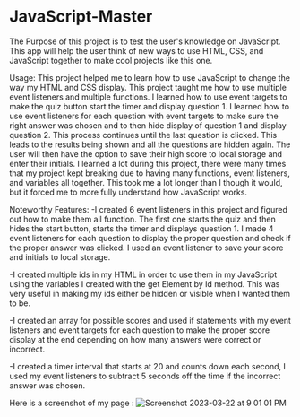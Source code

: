 # JavaScript-Master

The Purpose of this project is to test the user's knowledge on JavaScript. This app will help the user think of new ways to use HTML, CSS, and JavaScript together to make cool projects like this one.

Usage: This project helped me to learn how to use JavaScript to change the way my HTML and CSS display. This project taught me how to use multiple event listeners and multiple functions. I learned how to use event targets to make the quiz button start the timer and display question 1. I learned how to use event listeners for each question with event targets to make sure the right answer was chosen and to then hide display of question 1 and display question 2. This process continues until the last question is clicked. This leads to the results being shown and all the questions are hidden again. The user will then have the option to save their high score to local storage and enter their initials. I learned a lot during this project, there were many times that my project kept breaking due to having many functions, event listeners, and variables all together. This took me a lot longer than I though it would, but it forced me to more fully understand how JavaScript works.

Noteworthy Features: 
-I created 6 event listeners in this project and figured out how to make them all function. The first one starts the quiz and then hides the start button, starts the timer and displays question 1. I made 4 event listeners for each question to display the proper question and check if the proper answer was clicked. I used an event listener to save your score and initials to local storage.

-I created multiple ids in my HTML in order to use them in my JavaScript using the variables I created with the get Element by Id method. This was very useful in making my ids either be hidden or visible when I wanted them to be. 

-I created an array for possible scores and used if statements with my event listeners and event targets for each question to make the proper score display at the end depending on how many answers were correct or incorrect. 

-I created a timer interval that starts at 20 and counts down each second, I used my event listeners to subtract 5 seconds off the time if the incorrect answer was chosen.

Here is a screenshot of my page : 
![Screenshot 2023-03-22 at 9 01 01 PM](https://user-images.githubusercontent.com/123903709/227093435-93b97a8c-2174-4e1f-a7f3-6ed6c5885c8e.png)
